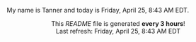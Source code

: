 My name is Tanner and today is Friday, April 25, 8:43 AM EDT.

<p align="center">This <i>README</i> file is generated <b>every 3 hours</b>!</br>Last refresh: Friday, April 25, 8:43 AM EDT<br /></p>
